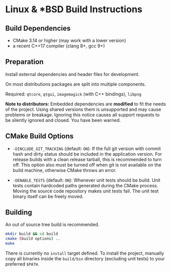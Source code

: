 # Linux & \*BSD Build Instructions

## Build Dependencies

 - CMake 3.14 or higher (may work with a lower version)
 - a recent C++17 compiler (clang 8+, gcc 9+)

## Preparation

Install external dependencies and header files for development.

On most distributions packages are split into multiple components.

Required: `qtcore`, `qtgui`, `imagemagick` (with C++ bindings), `libpng`

**Note to distributors:** Embedded dependencies are **modified** to fit the
needs of the project. Using shared versions them is unsupported and may
cause problems or breakage. Ignoring this notice causes all support requests
to be silently ignored and closed. You have been warned.

## CMake Build Options

 - `-DINCLUDE_GIT_TRACKING` (default: `ON`):
   If the full git version with commit hash and dirty status should
   be included in the application version.
   For release builds with a clean release tarball, this is recommended
   to turn off. This option also must be turned off when git is not
   available on the build machine, otherwise CMake throws an error.

 - `-DENABLE_TESTS` (default: `ON`):
   Whenever unit tests should be build. Unit tests contain hardcoded
   paths generated during the CMake process. Moving the source code
   repository makes unit tests fail. The unit test binary itself can
   be freely moved.

## Building

An out of source tree build is recommended.

```sh
mkdir build && cd build
cmake (build options) ..
make
```

There is currently no `install` target defined. To install the project,
manually copy all binaries inside the `build/bin` directory (excluding
unit tests) to your preferred `$PATH`.
